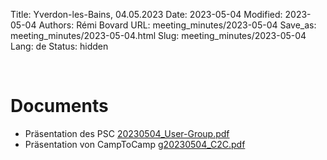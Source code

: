 Title: Yverdon-les-Bains, 04.05.2023
Date: 2023-05-04
Modified: 2023-05-04
Authors: Rémi Bovard
URL: meeting_minutes/2023-05-04
Save_as: meeting_minutes/2023-05-04.html
Slug: meeting_minutes/2023-05-04
Lang: de
Status: hidden

<br />

# Documents

* Präsentation des PSC [20230504_User-Group.pdf]({filename}/documents/meetings/2023-05-04/20230504_User-Group.pdf)
* Präsentation von CampToCamp [g20230504_C2C.pdf]({filename}/documents/meetings/2023-05-04/g20230504_C2C.pdf)
